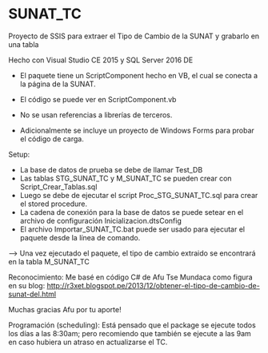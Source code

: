 # SUNAT_TC
Proyecto de SSIS para extraer el Tipo de Cambio de la SUNAT y grabarlo en una tabla

Hecho con Visual Studio CE 2015 y SQL Server 2016 DE

* El paquete tiene un ScriptComponent hecho en VB, el cual se conecta a la página de la SUNAT.
* El código se puede ver en ScriptComponent.vb
* No se usan referencias a librerías de terceros.

* Adicionalmente se incluye un proyecto de Windows Forms para probar el código de carga.

Setup:
- La base de datos de prueba se debe de llamar Test_DB
- Las tablas STG_SUNAT_TC y M_SUNAT_TC se pueden crear con Script_Crear_Tablas.sql
- Luego se debe de ejecutar el script Proc_STG_SUNAT_TC.sql para crear el stored procedure.
- La cadena de conexión para la base de datos se puede setear en el archivo de configuración Inicializacion.dtsConfig
- El archivo Importar_SUNAT_TC.bat puede ser usado para ejecutar el paquete desde la línea de comando.

--> Una vez ejecutado el paquete, el tipo de cambio extraido se encontrará en la tabla M_SUNAT_TC

Reconocimiento: 
   Me basé en código C# de Afu Tse Mundaca como figura en su blog:
      http://r3xet.blogspot.pe/2013/12/obtener-el-tipo-de-cambio-de-sunat-del.html
  
  Muchas gracias Afu por tu aporte!


Programación (scheduling): 
   Está pensado que el package se ejecute todos los días a las 8:30am; 
   pero recomiendo que también se ejecute a las 9am en caso hubiera un atraso en actualizarse el TC.


